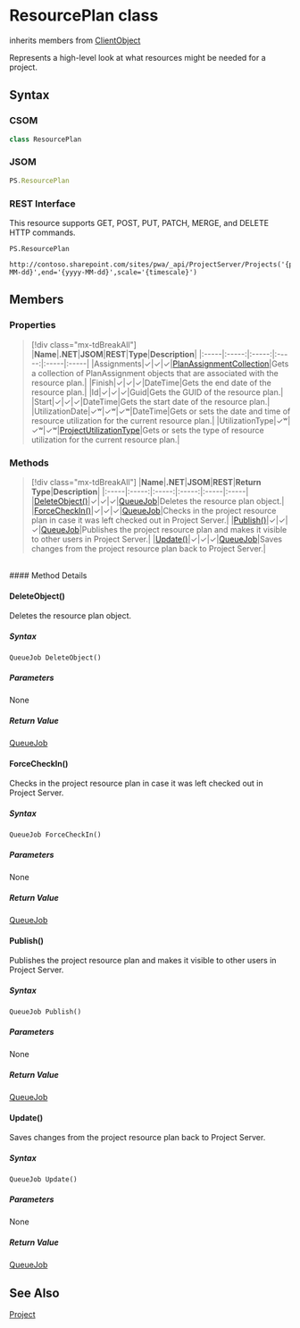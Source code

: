[comment]: # (Name:ResourcePlan)
[comment]: # (Name:Microsoft.ProjectServer.ResourcePlan)
[comment]: # (Type:class)
[comment]: # (Status:Verified)

# <a name="name"></a>ResourcePlan class

inherits members from [ClientObject](https://msdn.microsoft.com/en-us/library/microsoft.sharepoint.client.clientobject.aspx)<br/>

<a name="description"></a>Represents a high-level look at what resources might be needed for a project.

## <a name="syntax"></a>Syntax

### CSOM

```cs
class ResourcePlan 
```
### JSOM

```javascript
PS.ResourcePlan
```
### REST Interface

This resource supports GET, POST, PUT, PATCH, MERGE, and DELETE HTTP commands.

```
PS.ResourcePlan

http://contoso.sharepoint.com/sites/pwa/_api/ProjectServer/Projects('{projectid}')/GetResourcePlanByUrl(start='{yyyy-MM-dd}',end='{yyyy-MM-dd}',scale='{timescale}')
```

## <a name="members"></a>Members

### <a name="properties"></a>Properties
> [!div class="mx-tdBreakAll"]
|**Name**|**.NET**|**JSOM**|**REST**|**Type**|**Description**|
|:-----|:-----:|:-----:|:-----:|:-----|:-----|
|<a name="Assignments"></a>Assignments|&#x2713;|&#x2713;|&#x2713;|[PlanAssignmentCollection](PlanAssignmentCollection.md)|Gets a collection of PlanAssignment objects that are associated with the resource plan.|
|<a name="Finish"></a>Finish|&#x2713;|&#x2713;|&#x2713;|DateTime|Gets the end date of the resource plan.|
|<a name="Id"></a>Id|&#x2713;|&#x2713;|&#x2713;|Guid|Gets the GUID of the resource plan.|
|<a name="Start"></a>Start|&#x2713;|&#x2713;|&#x2713;|DateTime|Gets the start date of the resource plan.|
|<a name="UtilizationDate"></a>UtilizationDate|&#x2713;&#x02B7;|&#x2713;&#x02B7;|&#x2713;&#x02B7;|DateTime|Gets or sets the date and time of resource utilization for the current resource plan.|
|<a name="UtilizationType"></a>UtilizationType|&#x2713;&#x02B7;|&#x2713;&#x02B7;|&#x2713;&#x02B7;|[ProjectUtilizationType](ProjectUtilizationType.md)|Gets or sets the type of resource utilization for the current resource plan.|

### <a name="methods"></a>Methods
> [!div class="mx-tdBreakAll"]
|**Name**|**.NET**|**JSOM**|**REST**|**Return Type**|**Description**|
|:-----|:-----:|:-----:|:-----:|:-----|:-----|
|[DeleteObject()](#DeleteObject__)|&#x2713;|&#x2713;|&#x2713;|[QueueJob](QueueJob.md)|Deletes the resource plan object.|
|[ForceCheckIn()](#ForceCheckIn__)|&#x2713;|&#x2713;|&#x2713;|[QueueJob](QueueJob.md)|Checks in the project resource plan in case it was left checked out in Project Server.|
|[Publish()](#Publish__)|&#x2713;|&#x2713;|&#x2713;|[QueueJob](QueueJob.md)|Publishes the project resource plan and makes it visible to other users in Project Server.|
|[Update()](#Update__)|&#x2713;|&#x2713;|&#x2713;|[QueueJob](QueueJob.md)|Saves changes from the project resource plan back to Project Server.|

<br/>
#### Method Details

#### <a name="DeleteObject__"></a>DeleteObject()
 
Deletes the resource plan object.

##### Syntax

```
QueueJob DeleteObject()
```

##### Parameters

None

##### Return Value

[QueueJob](QueueJob.md)

#### <a name="ForceCheckIn__"></a>ForceCheckIn()
 
Checks in the project resource plan in case it was left checked out in Project Server.

##### Syntax

```
QueueJob ForceCheckIn()
```

##### Parameters

None

##### Return Value

[QueueJob](QueueJob.md)

#### <a name="Publish__"></a>Publish()
 
Publishes the project resource plan and makes it visible to other users in Project Server.

##### Syntax

```
QueueJob Publish()
```

##### Parameters

None

##### Return Value

[QueueJob](QueueJob.md)

#### <a name="Update__"></a>Update()
 
Saves changes from the project resource plan back to Project Server.

##### Syntax

```
QueueJob Update()
```

##### Parameters

None

##### Return Value

[QueueJob](QueueJob.md)

## <a name="seeAlso"></a>See Also

[Project](Project.md)<br/>
